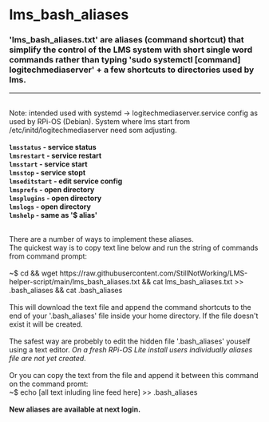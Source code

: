 # lms_bash_aliases

### 'lms_bash_aliases.txt' are aliases (command shortcut) that simplify the control of the LMS system with short single word commands rather than typing 'sudo systemctl [command] logitechmediaserver' + a few shortcuts to directories used by lms.<br />
---------------------------------------------------------------
<br />Note: intended used with systemd -> logitechmediaserver.service config as used by RPi-OS (Debian). System where lms start from /etc/initd/logitechmediaserver need som adjusting.<br />
<br />
<b>
`lmsstatus` - service status<br />
`lmsrestart` - service restart <br />
`lmsstart` - service start<br />
`lmsstop` - service stopt<br />
`lmseditstart` - edit service config<br />
`lmsprefs` - open directory <br />
`lmsplugins` - open directory <br />
`lmslogs` - open directory<br />
`lmshelp` - same as '$ alias'<br />

<br />
</b>
There are a number of ways to implement these aliases.<br />
The quickest way is to copy text line below and run the string of commands from command prompt:<br />
<br />
~$ cd && wget https://raw.githubusercontent.com/StillNotWorking/LMS-helper-script/main/lms_bash_aliases.txt && cat lms_bash_aliases.txt >> .bash_aliases && cat .bash_aliases<br />
<br />
This will download the text file and append the command shortcuts to the end of your '.bash_aliases' file inside your home directory. If the file doesn't exist it will be created.<br />
<br />
The safest way are probebly to edit the hidden file '.bash_aliases' youself using a text editor. <i>On a fresh RPi-OS Lite install users individually aliases file are not yet created</i>.<br />
<br />
Or you can copy the text from the file and append it between this command on the command promt:<br />
~$ echo [all text inluding line feed here] >> .bash_aliases<br />
<br />
<b>New aliases are available at next login.</b><br />